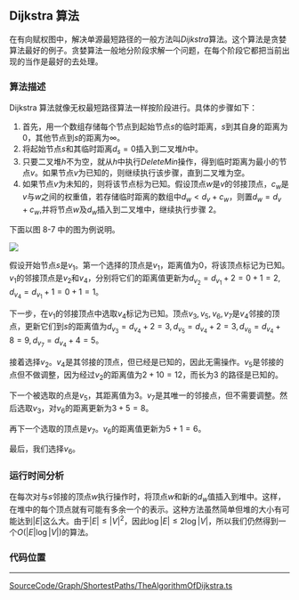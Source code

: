 <!-- @format -->

## Dijkstra 算法

在有向赋权图中，解决单源最短路径的一般方法叫*Dijkstra*算法。这个算法是贪婪算法最好的例子。贪婪算法一般地分阶段求解一个问题，在每个阶段它都把当前出现的当作是最好的去处理。

### 算法描述

Dijkstra 算法就像无权最短路径算法一样按阶段进行。具体的步骤如下：

1.  首先，用一个数组存储每个节点到起始节点$s$的临时距离，$s$到其自身的距离为$0$，其他节点到$s$的距离为$\infty$。
2.  将起始节点$s$和其临时距离$d_s=0$插入到二叉堆$h$中。
3.  只要二叉堆$h$不为空，就从$h$中执行$DeleteMin$操作，得到临时距离为最小的节点$v$。如果节点$v$为已知的，则继续执行该步骤，直到二叉堆为空。
4.  如果节点$v$为未知的，则将该节点标为已知。假设顶点$w$是$v$的邻接顶点，$c_w$是$v$与$w$之间的权重值，若存储临时距离的数组中$d_w<d_v+c_w$，则置$d_w=d_v+c_w$,并将节点$w$及$d_w$插入到二叉堆中，继续执行步骤 2。

下面以图 8-7 中的图为例说明。

<image src="../../../../Assets/Images/ch8/8-4.png" />

假设开始节点$s$是$v_1$。第一个选择的顶点是$v_1$，距离值为$0$，将该顶点标记为已知。$v_1$的邻接顶点是$v_2$和$v_4$，分别将它们的距离值更新为$d_{v_2}=d_{v_1}+2=0+1=2,d_{v_4}=d_{v_1}+1=0+1=1$。

下一步，在$v_1$的邻接顶点中选取$v_4$标记为已知。顶点$v_3,v_5,v_6,v_7$是$v_4$邻接的顶点，更新它们到$s$的距离值为$d_{v_3}=d_{v_4}+2=3,d_{v_5}=d_{v_4}+2=3,d_{v_6}=d_{v_4}+8=9,d_{v_7}=d_{v_4}+4=5$。

接着选择$v_2$。$v_4$是其邻接的顶点，但已经是已知的，因此无需操作。$v_5$是邻接的点但不做调整，因为经过$v_2$的距离值为$2+10=12$，而长为$3$
的路径是已知的。

下一个被选取的点是$v_5$，其距离值为$3$。$v_7$是其唯一的邻接点，但不需要调整。然后选取$v_3$，对$v_6$的距离更新为$3+5=8$。

再下一个选取的顶点是$v_7$。$v_6$的距离值更新为$5+1=6$。

最后，我们选择$v_6$。

### 运行时间分析

在每次对与$s$邻接的顶点$w$执行操作时，将顶点$w$和新的$d_w$值插入到堆中。这样，在堆中的每个顶点就有可能有多余一个的表示。这种方法虽然简单但堆的大小有可能达到$|E|$这么大。由于$|E| \leq |V|^2$，因此$\log|E| \leq 2\log|V|$，所以我们仍然得到一个$O(|E|\log|V|)$的算法。

### 代码位置

---

[SourceCode/Graph/ShortestPaths/TheAlgorithmOfDijkstra.ts](../../../../SourceCode/Graph/ShortestPaths/TheAlgorithmOfDijkstra.ts)
